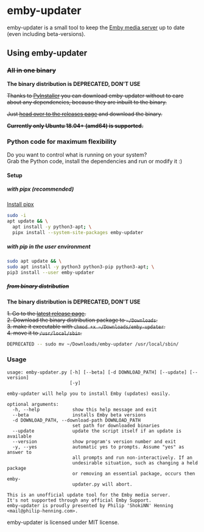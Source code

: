 # emby-updater

emby-updater is a small tool to keep the [Emby media server](https://emby.media/) up to date (even including beta-versions).

## Using emby-updater

### ~~All in one binary~~

**The binary distribution is DEPRECATED, DON'T USE**

~~Thanks to [PyInstaller](https://www.pyinstaller.org/) you can download emby-updater without to care about any dependencies, because they are inbuilt to the binary.~~ 

~~Just [head over to the releases page](https://github.com/shokinn/emby-updater/releases) and download the binary.~~

~~**Currently only Ubuntu 18.04+ (amd64) is supported.**~~

### Python code for maximum flexibility

Do you want to control what is running on your system?  
Grab the Python code, install the dependencies and run or modify it :)

#### Setup

##### with pipx (recommended)

[Install pipx](https://github.com/pipxproject/pipx#install-pipx)

```bash
sudo -i
apt update && \
  apt install -y python3-apt; \
  pipx install --system-site-packages emby-updater
```

##### with pip in the user environment

```bash
sudo apt update && \
sudo apt install -y python3 python3-pip python3-apt; \
pip3 install --user emby-updater
```

##### ~~from binary distribution~~

**The binary distribution is DEPRECATED, DON'T USE**

~~1. Go to the [latest release page](https://github.com/shokinn/emby-updater/releases/latest).~~  
~~2. Download the binary distribution package to `~/Downloads`.~~  
~~3. make it executable with `chmod +x ~/Downloads/emby-updater`.~~  
~~4. move it to `/usr/local/sbin`.~~

```bash
DEPRECATED -- sudo mv ~/Downloads/emby-updater /usr/local/sbin/
```


### Usage

```
usage: emby-updater.py [-h] [--beta] [-d DOWNLOAD_PATH] [--update] [--version]
                       [-y]

emby-updater will help you to install Emby (updates) easily.

optional arguments:
  -h, --help            show this help message and exit
  --beta                installs Emby beta versions
  -d DOWNLOAD_PATH, --download-path DOWNLOAD_PATH
                        set path for downloaded binaries
  --update              update the script itself if an update is available
  --version             show program's version number and exit
  -y, --yes             automatic yes to prompts. Assume "yes" as answer to
                        all prompts and run non-interactively. If an
                        undesirable situation, such as changing a held package
                        or removing an essential package, occurs then emby-
                        updater.py will abort.

This is an unofficial update tool for the Emby media server.
It's not supported through any official Emby Support.
emby-updater is proudly presented by Philip 'ShokiNN' Henning <mail@philip-henning.com>.
```

emby-updater is licensed under MIT license.